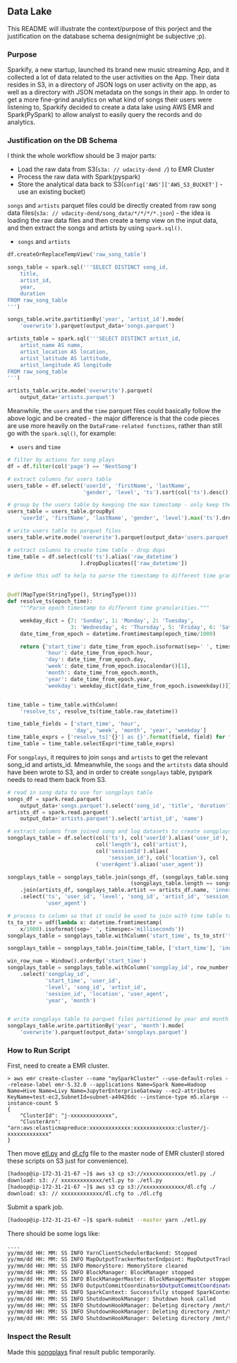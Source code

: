 ## Data Lake

This README will illustrate the context/purpose of this porject and the justification on the database schema design(might be subjective ;p).

### Purpose

Sparkify, a new startup, launched its brand new music streaming App, and it collected a lot of data related to the user activities on the App. Their data resides in S3, in a directory of JSON logs on user activity on the app, as well as a directory with JSON metadata on the songs in their app. In order to get a more fine-grind analytics on what kind of songs their users were listening to, Sparkify decided to create a data lake using AWS EMR and Spark(PySpark) to allow analyst to easily query the records and do analytics.

### Justification on the DB Schema
I think the whole workflow should be 3 major parts:

- Load the raw data from S3(`s3a: // udacity-dend /`) to EMR Cluster
- Process the raw data with Spark(pyspark)
- Store the analytical data back to S3(`config['AWS']['AWS_S3_BUCKET']` - use an existing bucket)

`songs` and `artists` parquet files could be directly created from raw song data files(`s3a: // udacity-dend/song_data/*/*/*/*.json`) - the idea is loading the raw data files and then create a temp view on the input data, and then extract the songs and artists by using `spark.sql()`.

- `songs` and `artists`

```python
df.createOrReplaceTempView('raw_song_table')

songs_table = spark.sql('''SELECT DISTINCT song_id,
    title,
    artist_id,
    year,
    duration
FROM raw_song_table
''')

songs_table.write.partitionBy('year', 'artist_id').mode(
    'overwrite').parquet(output_data+'songs.parquet')

artists_table = spark.sql('''SELECT DISTINCT artist_id,
    artist_name AS name,
    artist_location AS location,
    artist_latitude AS lattitude,
    artist_longitude AS longitude
FROM raw_song_table
''')

artists_table.write.mode('overwrite').parquet(
    output_data+'artists.parquet')
```

Meanwhile, the `users` and the `time` parquet files could basically follow the above logic and be created - the major difference is that the code pieces are use more heavily on the `DataFrame-related functions`, rather than still go with the `spark.sql()`, for example:

- `users` and `time`

```python
# filter by actions for song plays
df = df.filter(col('page') == 'NextSong')

# extract columns for users table
users_table = df.select('userId', 'firstName', 'lastName',
                        'gender', 'level', 'ts').sort(col('ts').desc())

# group by the users table by keeping the max timestamp - only keep the latest status of each user
users_table = users_table.groupBy(
    'userId', 'firstName', 'lastName', 'gender', 'level').max('ts').drop('max(ts)')

# write users table to parquet files
users_table.write.mode('overwrite').parquet(output_data+'users.parquet')

# extract columns to create time table - drop dups
time_table = df.select(col('ts').alias('raw_datetime')
                       ).dropDuplicates(['raw_datetime'])

# define this udf to help to parse the timestamp to different time granularities


@udf(MapType(StringType(), StringType()))
def resolve_ts(epoch_time):
    """Parse epoch timestamp to different time granularities."""

    weekday_dict = {7: 'Sunday', 1: 'Monday', 2: 'Tuesday',
                    3: 'Wednesday', 4: 'Thursday', 5: 'Friday', 6: 'Saturday'}
    date_time_from_epoch = datetime.fromtimestamp(epoch_time/1000)

    return {'start_time': date_time_from_epoch.isoformat(sep=' ', timespec='milliseconds'),
            'hour': date_time_from_epoch.hour,
            'day': date_time_from_epoch.day,
            'week': date_time_from_epoch.isocalendar()[1],
            'month': date_time_from_epoch.month,
            'year': date_time_from_epoch.year,
            'weekday': weekday_dict[date_time_from_epoch.isoweekday()]}


time_table = time_table.withColumn(
    'resolve_ts', resolve_ts(time_table.raw_datetime))

time_table_fields = ['start_time', 'hour',
                     'day', 'week', 'month', 'year', 'weekday']
time_table_exprs = ['resolve_ts['{}'] as {}'.format(field, field) for field in time_table_fields]
time_table = time_table.selectExpr(*time_table_exprs)
```

For `songplays`, it requires to join `songs` and `artists` to get the relevant song_id and artists_id. Mmeanwhile, the `songs` and the `artitsts` data should have been wrote to S3, and in order to create `songplays` table, pyspark needs to read them back from S3.

```python
# read in song data to use for songplays table
songs_df = spark.read.parquet(
    output_data+'songs.parquet').select('song_id', 'title', 'duration')
artists_df = spark.read.parquet(
    output_data+'artists.parquet').select('artist_id', 'name')

# extract columns from joined song and log datasets to create songplays table
songplays_table = df.select(col('ts'), col('userId').alias('user_id'), col('level'), col('song'),
                            col('length'), col('artist'),
                            col('sessionId').alias(
                                'session_id'), col('location'), col
                            ('userAgent').alias('user_agent'))

songplays_table = songplays_table.join(songs_df, (songplays_table.song == songs_df.title) &
                                       (songplays_table.length == songs_df.duration), 'inner')\
    .join(artists_df, songplays_table.artist == artists_df.name, 'inner') \
    .select('ts', 'user_id', 'level', 'song_id', 'artist_id', 'session_id', 'location',
            'user_agent')

# process ts column so that it could be used to join with time table to get the year and month info
ts_to_str = udf(lambda x: datetime.fromtimestamp(
    x/1000).isoformat(sep=' ', timespec='milliseconds'))
songplays_table = songplays_table.withColumn('start_time', ts_to_str('ts'))

songplays_table = songplays_table.join(time_table, ['start_time'], 'inner')

win_row_num = Window().orderBy('start_time')
songplays_table = songplays_table.withColumn('songplay_id', row_number().over(win_row_num))\
    .select('songplay_id',
            'start_time', 'user_id',
            'level', 'song_id', 'artist_id',
            'session_id', 'location', 'user_agent',
            'year', 'month')


# write songplays table to parquet files partitioned by year and month
songplays_table.write.partitionBy('year', 'month').mode(
    'overwrite').parquet(output_data+'songplays.parquet')

```


### How to Run Script

First, need to create a EMR cluster.

```shell
> aws emr create-cluster --name "mySparkCluster" --use-default-roles --release-label emr-5.32.0 --applications Name=Spark Name=Hadoop Name=Hive Name=Livy Name=JupyterEnterpriseGateway --ec2-attributes KeyName=test-ec2,SubnetId=subnet-a49426dc --instance-type m5.xlarge --instance-count 5
{
    "ClusterId": "j-xxxxxxxxxxxxx",
    "ClusterArn": "arn:aws:elasticmapreduce:xxxxxxxxxxxxx:xxxxxxxxxxxxx:cluster/j-xxxxxxxxxxxxx"
}
```

Then move [etl.py](./etl.py) and [dl.cfg](./dl.cfg) file to the master node of EMR cluster(I stored these scripts on S3 just for convenience).

```bash
[hadoop@ip-172-31-21-67 ~]$ aws s3 cp s3://xxxxxxxxxxxxx/etl.py ./
download: s3: // xxxxxxxxxxxxx/etl.py to ./etl.py
[hadoop@ip-172-31-21-67 ~]$ aws s3 cp s3://xxxxxxxxxxxxx/dl.cfg ./
download: s3: // xxxxxxxxxxxxx/dl.cfg to ./dl.cfg
```

Submit a spark job.

```bash
[hadoop@ip-172-31-21-67 ~]$ spark-submit --master yarn ./etl.py
```

There should be some logs like:

```bash
....
yy/mm/dd HH: MM: SS INFO YarnClientSchedulerBackend: Stopped
yy/mm/dd HH: MM: SS INFO MapOutputTrackerMasterEndpoint: MapOutputTrackerMasterEndpoint stopped!
yy/mm/dd HH: MM: SS INFO MemoryStore: MemoryStore cleared
yy/mm/dd HH: MM: SS INFO BlockManager: BlockManager stopped
yy/mm/dd HH: MM: SS INFO BlockManagerMaster: BlockManagerMaster stopped
yy/mm/dd HH: MM: SS INFO OutputCommitCoordinator$OutputCommitCoordinatorEndpoint: OutputCommitCoordinator stopped!
yy/mm/dd HH: MM: SS INFO SparkContext: Successfully stopped SparkContext
yy/mm/dd HH: MM: SS INFO ShutdownHookManager: Shutdown hook called
yy/mm/dd HH: MM: SS INFO ShutdownHookManager: Deleting directory /mnt/tmp/spark-bf8863f6-ba7c-412c-9905-e3df9ce76642
yy/mm/dd HH: MM: SS INFO ShutdownHookManager: Deleting directory /mnt/tmp/spark-bf8863f6-ba7c-412c-9905-e3df9ce76642/pyspark-41455435-2377-4d2b-abeb-1f8eb2dd7fb5
yy/mm/dd HH: MM: SS INFO ShutdownHookManager: Deleting directory /mnt/tmp/spark-99f02ebd-89e8-4633-83c6-a32f89204594
```

### Inspect the Result
Made this [songplays](https://denanodegree-s3-bucket.s3-us-west-2.amazonaws.com/datalake_proj/songplays.parquet/year%3D2018/month%3D11/part-00000-76c46c19-a7da-42d3-8f4f-c90d3e5ccabb.c000.snappy.parquet) final result public temporarily.
